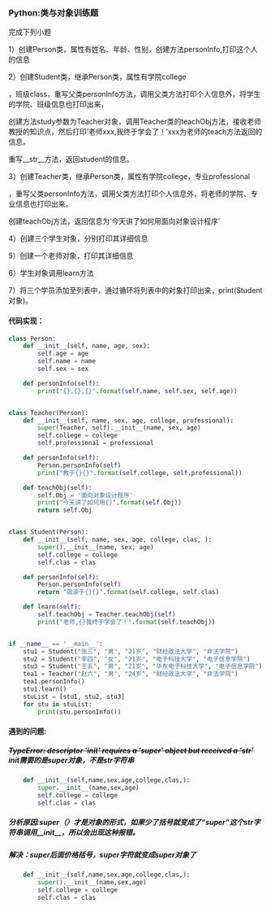 ### Python:类与对象训练题

完成下列小题

1）创建Person类，属性有姓名、年龄、性别，创建方法personInfo,打印这个人的信息

2）创建Student类，继承Person类，属性有学院college

，班级class，重写父类personInfo方法，调用父类方法打印个人信息外，将学生的学院、班级信息也打印出来，

创建方法study参数为Teacher对象，调用Teacher类的teachObj方法，接收老师教授的知识点，然后打印‘老师xxx,我终于学会了！’xxx为老师的teach方法返回的信息。

重写__str__方法，返回student的信息。

3）创建Teacher类，继承Person类，属性有学院college，专业professional

，重写父类personInfo方法，调用父类方法打印个人信息外，将老师的学院、专业信息也打印出来。

创建teachObj方法，返回信息为‘今天讲了如何用面向对象设计程序’

4）创建三个学生对象，分别打印其详细信息

5）创建一个老师对象，打印其详细信息

6）学生对象调用learn方法

7）将三个学员添加至列表中，通过循环将列表中的对象打印出来，print(Student对象)。

#### 代码实现：

```python
class Person:
    def __init__(self, name, age, sex):
        self.age = age
        self.name = name
        self.sex = sex

    def personInfo(self):
        print("{},{},{}".format(self.name, self.sex, self.age))


class Teacher(Person):
    def __init__(self, name, sex, age, college, professional):
        super(Teacher, self).__init__(name, sex, age)
        self.college = college
        self.professional = professional

    def personInfo(self):
        Person.personInfo(self)
        print("教于{}{}".format(self.college, self.professional))

    def teachObj(self):
        self.Obj = '面向对象设计程序'
        print("今天讲了如何用{}".format(self.Obj))
        return self.Obj


class Student(Person):
    def __init__(self, name, sex, age, college, clas, ):
        super().__init__(name, sex, age)
        self.college = college
        self.clas = clas

    def personInfo(self):
        Person.personInfo(self)
        return "就读于{}{}".format(self.college, self.clas)

    def learn(self):
        self.teachObj = Teacher.teachObj(self)
        print("老师,{}我终于学会了！".format(self.teachObj))


if __name__ == '__main__':
    stu1 = Student("张三", "男", "21岁", "财经政法大学", "非法学院")
    stu2 = Student("李四", "女", "21岁", "电子科技大学", "电子信息学院")
    stu3 = Student("王五", "男", "21岁", "华东电子科技大学", "电子信息学院")
    tea1 = Teacher("赵六", "男", "24岁", "财经政法大学", "非法学院")
    tea1.personInfo()
    stu1.learn()
    stuList = [stu1, stu2, stu3]
    for stu in stuList:
        print(stu.personInfo())
```



#### 遇到的问题:

##### ~~TypeError: descriptor '__init__' requires a 'super' object but received a 'str'~~ init需要的是super对象，不是str字符串

```python
    def __init__(self,name,sex,age,college,clas,):
        super.__init__(name,sex,age)
        self.college = college
        self.clas = clas
```

##### 分析原因:super（）才是对象的形式，如果少了括号就变成了“super”这个str字符串调用__init__，所以会出现这种报错。

##### 解决：super后面价格括号，super字符就变成super对象了

```python
    def __init__(self,name,sex,age,college,clas,):
        super().__init__(name,sex,age)
        self.college = college
        self.clas = clas
```

